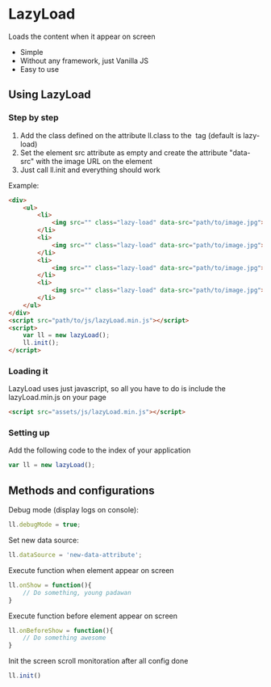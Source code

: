 # LazyLoad

Loads the content when it appear on screen

  - Simple
  - Without any framework, just Vanilla JS
  - Easy to use

## Using LazyLoad

### Step by step
 1) Add the class defined on the attribute ll.class to the <img> tag (default is lazy-load)
 2) Set the element src attribute as empty and create the attribute "data-src" with the image URL on the element
 3) Just call ll.init and everything should work

Example:
```html
<div>
    <ul>
        <li>
            <img src="" class="lazy-load" data-src="path/to/image.jpg">
        </li>
        <li>
            <img src="" class="lazy-load" data-src="path/to/image.jpg">
        </li>
        <li>
            <img src="" class="lazy-load" data-src="path/to/image.jpg">
        </li>
        <li>
            <img src="" class="lazy-load" data-src="path/to/image.jpg">
        </li>
    </ul>
</div>
<script src="path/to/js/lazyLoad.min.js"></script>
<script>
    var ll = new lazyLoad();
    ll.init();
</script>
```

### Loading it

LazyLoad uses just javascript, so all you have to do is include the lazyLoad.min.js on your page

```html
<script src="assets/js/lazyLoad.min.js"></script>
```

### Setting up
Add the following code to the index of your application
```js
var ll = new lazyLoad();
```

## Methods and configurations

Debug mode (display logs on console):
```js
ll.debugMode = true;
```

Set new data source:
```js
ll.dataSource = 'new-data-attribute';
```

Execute function when element appear on screen
```js
ll.onShow = function(){
    // Do something, young padawan
}
```

Execute function before element appear on screen
```js
ll.onBeforeShow = function(){
    // Do something awesome
}
```

Init the screen scroll monitoration after all config done
```js
ll.init()
```
